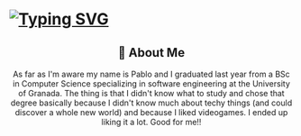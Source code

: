 # [![Typing SVG](https://readme-typing-svg.herokuapp.com?font=Fira+Code&pause=1000&width=435&lines=Knock%2C+knock...;Welcome+to...;...my+GitHub+page)](https://git.io/typing-svg)

<div align="center">
    <h2>🔭 About Me</h2>
    <p>As far as I'm aware my name is Pablo and I graduated last year from a BSc in Computer Science specializing in software engineering at the University of Granada. The thing is that I didn't know what to study and chose that degree basically because I didn't know much about techy things (and could discover a whole new world) and because I liked videogames. I ended up liking it a lot. Good for me!!
</div>



<!--
**pablovegood/pablovegood** is a ✨ _special_ ✨ repository because its `README.md` (this file) appears on your GitHub profile.

Here are some ideas to get you started:

- 🔭 I’m currently working on ...
- 🌱 I’m currently learning ...
- 👯 I’m looking to collaborate on ...
- 🤔 I’m looking for help with ...
- 💬 Ask me about ...
- 📫 How to reach me: ...
- 😄 Pronouns: ...
- ⚡ Fun fact: ...
-->


